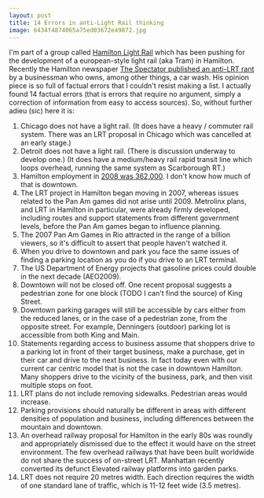 ```yaml
---
layout: post
title: 14 Errors in anti-Light Rail thinking
image: 6434f4874065a75ed03672e49872.jpg
---
```

<p>I'm part of a group called <a href="http://hamiltonlightrail.com/">Hamilton Light Rail</a> which has been pushing for the development of a european-style light rail (aka Tram) in Hamilton. Recently the Hamilton newspaper <a href="http://www.thespec.com/article/714840">The Spectator published </a><a href="http://www.thespec.com/article/714840">an anti-LRT rant</a> by a businessman who owns, among other things, a car wash. His opinion piece is so full of factual errors that I couldn't resist making a list. I actually found 14 factual errors (that is errors that require no argument, simply a correction of information from easy to access sources). So, without further adieu (sic) here it is:</p><ol><li>Chicago does not have a light rail. (It does have a heavy / commuter rail system. There was an LRT proposal in Chicago which was cancelled at an early stage.)</li><li>Detroit does not have a light rail. (There is discussion underway to develop one.) (It does have a medium/heavy rail rapid transit line which loops overhead, running the same system as Scarborough RT.)</li><li>Hamilton employment in <a href="http://www.thespec.com/article/507865">2008 was 362,000</a>. I don't know how much of that is downtown.</li><li>The LRT project in Hamilton began moving in 2007, whereas issues related to the Pan Am games did not arise until 2009. Metrolinx plans, and LRT in Hamilton in particular, were already firmly developed, including routes and support statements from different government levels, before the Pan Am games began to influence planning.</li><li>The 2007 Pan Am Games in Rio attracted in the range of a billion viewers, so it's difficult to assert that people haven't watched it.</li><li>When you drive to downtown and park you face the same issues of finding a parking location as you do if you drive to an LRT terminal.</li><li>The US Department of Energy projects that gasoline prices could double in the next decade (AEO2009).</li><li>Downtown will not be closed off. One recent proposal suggests a pedestrian zone for one block (TODO I can't find the source) of King Street.</li><li>Downtown parking garages will still be accessible by cars either from the reduced lanes, or in the case of a pedestrian zone, from the opposite street. For example, Denningers (outdoor) parking lot is accessible from both King and Main.</li><li>Statements regarding access to business assume that shoppers drive to a parking lot in front of their target business, make a purchase, get in their car and drive to the next business. In fact today even with our current car centric model that is not the case in downtown Hamilton. Many shoppers drive to the vicinity of the business, park, and then visit multiple stops on foot.</li><li>LRT plans do not include removing sidewalks. Pedestrian areas would increase.</li><li>Parking provisions should naturally be different in areas with different densities of population and business, including differences between the mountain and downtown.</li><li>An overhead railway proposal for Hamilton in the early 80s was roundly and appropriately dismissed due to the effect it would have on the street environment. The few overhead railways that have been built worldwide do not share the success of on-street LRT. Manhattan recently converted its defunct Elevated railway platforms into garden parks.</li><li>LRT does not require 20 metres width. Each direction requires the width of one standard lane of traffic, which is 11-12 feet wide (3.5 metres).</li></ol>
